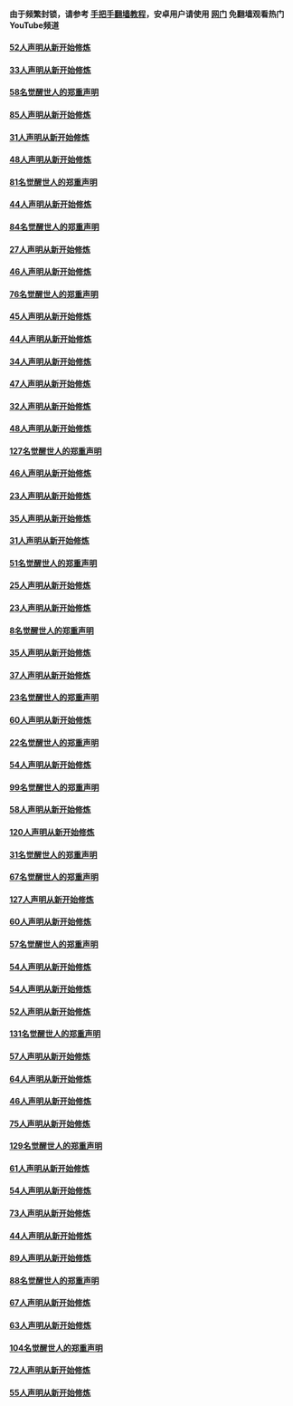 #### 由于频繁封锁，请参考 [手把手翻墙教程](https://github.com/gfw-breaker/guides/wiki/)，安卓用户请使用 [网门](https://github.com/gfw-breaker/nogfw/blob/master/dl.md?t=03150100) 免翻墙观看热门YouTube频道 

#### [52人声明从新开始修炼](../pages/91/421846.md?t=03150100) 

#### [33人声明从新开始修炼](../pages/91/421804.md?t=03150100) 

#### [58名觉醒世人的郑重声明](../pages/91/421845.md?t=03150100) 

#### [85人声明从新开始修炼](../pages/91/421769.md?t=03150100) 

#### [31人声明从新开始修炼](../pages/91/421763.md?t=03150100) 

#### [48人声明从新开始修炼](../pages/91/421605.md?t=03150100) 

#### [81名觉醒世人的郑重声明](../pages/91/421656.md?t=03150100) 

#### [44人声明从新开始修炼](../pages/91/421544.md?t=03150100) 

#### [84名觉醒世人的郑重声明](../pages/91/421543.md?t=03150100) 

#### [27人声明从新开始修炼](../pages/91/421465.md?t=03150100) 

#### [46人声明从新开始修炼](../pages/91/421454.md?t=03150100) 

#### [76名觉醒世人的郑重声明](../pages/91/421453.md?t=03150100) 

#### [45人声明从新开始修炼](../pages/91/421452.md?t=03150100) 

#### [44人声明从新开始修炼](../pages/91/421422.md?t=03150100) 

#### [34人声明从新开始修炼](../pages/91/421322.md?t=03150100) 

#### [47人声明从新开始修炼](../pages/91/421264.md?t=03150100) 

#### [32人声明从新开始修炼](../pages/91/421225.md?t=03150100) 

#### [48人声明从新开始修炼](../pages/91/421202.md?t=03150100) 

#### [127名觉醒世人的郑重声明](../pages/91/421224.md?t=03150100) 

#### [46人声明从新开始修炼](../pages/91/421203.md?t=03150100) 

#### [23人声明从新开始修炼](../pages/91/421138.md?t=03150100) 

#### [35人声明从新开始修炼](../pages/91/421122.md?t=03150100) 

#### [31人声明从新开始修炼](../pages/91/421081.md?t=03150100) 

#### [51名觉醒世人的郑重声明](../pages/91/421080.md?t=03150100) 

#### [25人声明从新开始修炼](../pages/91/421020.md?t=03150100) 

#### [23人声明从新开始修炼](../pages/91/420884.md?t=03150100) 

#### [8名觉醒世人的郑重声明](../pages/91/420883.md?t=03150100) 

#### [35人声明从新开始修炼](../pages/91/420809.md?t=03150100) 

#### [37人声明从新开始修炼](../pages/91/420766.md?t=03150100) 

#### [23名觉醒世人的郑重声明](../pages/91/420765.md?t=03150100) 

#### [60人声明从新开始修炼](../pages/91/420727.md?t=03150100) 

#### [22名觉醒世人的郑重声明](../pages/91/420726.md?t=03150100) 

#### [54人声明从新开始修炼](../pages/91/420529.md?t=03150100) 

#### [99名觉醒世人的郑重声明](../pages/91/420528.md?t=03150100) 

#### [58人声明从新开始修炼](../pages/91/420198.md?t=03150100) 

#### [120人声明从新开始修炼](../pages/91/420141.md?t=03150100) 

#### [31名觉醒世人的郑重声明](../pages/91/420197.md?t=03150100) 

#### [67名觉醒世人的郑重声明](../pages/91/420140.md?t=03150100) 

#### [127人声明从新开始修炼](../pages/91/420082.md?t=03150100) 

#### [60人声明从新开始修炼](../pages/91/420081.md?t=03150100) 

#### [57名觉醒世人的郑重声明](../pages/91/420080.md?t=03150100) 

#### [54人声明从新开始修炼](../pages/91/419533.md?t=03150100) 

#### [54人声明从新开始修炼](../pages/91/419532.md?t=03150100) 

#### [52人声明从新开始修炼](../pages/91/419531.md?t=03150100) 

#### [131名觉醒世人的郑重声明](../pages/91/419530.md?t=03150100) 

#### [57人声明从新开始修炼](../pages/91/419430.md?t=03150100) 

#### [64人声明从新开始修炼](../pages/91/419429.md?t=03150100) 

#### [46人声明从新开始修炼](../pages/91/419428.md?t=03150100) 

#### [75人声明从新开始修炼](../pages/91/419427.md?t=03150100) 

#### [129名觉醒世人的郑重声明](../pages/91/419426.md?t=03150100) 

#### [61人声明从新开始修炼](../pages/91/419198.md?t=03150100) 

#### [54人声明从新开始修炼](../pages/91/419197.md?t=03150100) 

#### [73人声明从新开始修炼](../pages/91/419196.md?t=03150100) 

#### [44人声明从新开始修炼](../pages/91/419075.md?t=03150100) 

#### [89人声明从新开始修炼](../pages/91/419074.md?t=03150100) 

#### [88名觉醒世人的郑重声明](../pages/91/419195.md?t=03150100) 

#### [67人声明从新开始修炼](../pages/91/419073.md?t=03150100) 

#### [63人声明从新开始修炼](../pages/91/419072.md?t=03150100) 

#### [104名觉醒世人的郑重声明](../pages/91/419071.md?t=03150100) 

#### [72人声明从新开始修炼](../pages/91/418902.md?t=03150100) 

#### [55人声明从新开始修炼](../pages/91/418901.md?t=03150100) 

